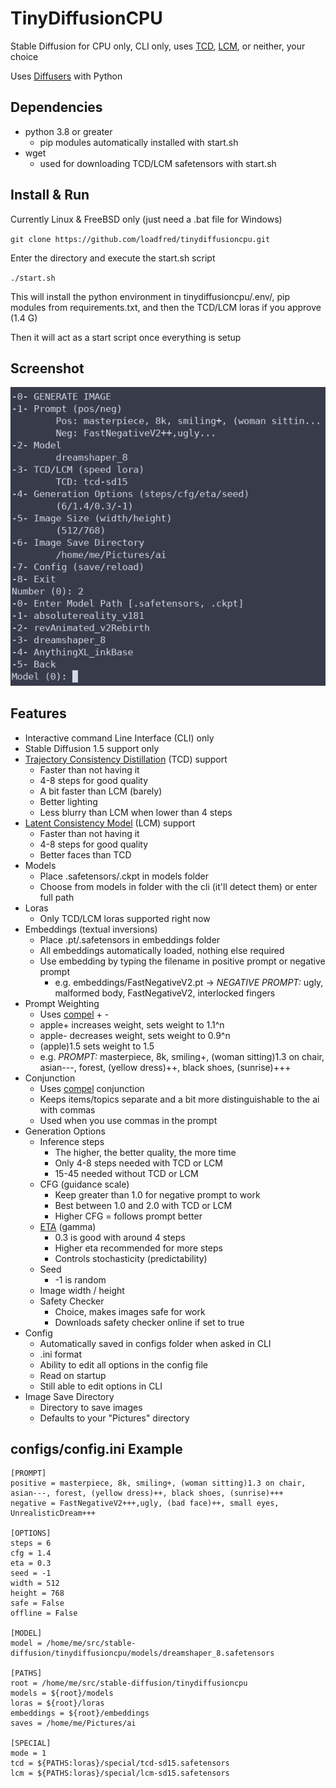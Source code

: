 # TinyDiffusionCPU
Stable Diffusion for CPU only, CLI only, uses [TCD](https://github.com/jabir-zheng/TCD), [LCM](https://github.com/luosiallen/latent-consistency-model), or neither, your choice

Uses [Diffusers](https://huggingface.co/docs/diffusers/tutorials/tutorial_overview) with Python

## Dependencies
- python 3.8 or greater
  - pip modules automatically installed with start.sh
- wget
  - used for downloading TCD/LCM safetensors with start.sh
 
## Install & Run
Currently Linux & FreeBSD only (just need a .bat file for Windows)

`git clone https://github.com/loadfred/tinydiffusioncpu.git`

Enter the directory and execute the start.sh script

`./start.sh`

This will install the python environment in tinydiffusioncpu/.env/, pip modules from requirements.txt, and then the TCD/LCM loras if you approve (1.4 G)

Then it will act as a start script once everything is setup

## Screenshot
![cli screenshot](https://github.com/loadfred/tinydiffusioncpu/blob/main/docs/images/cli.webp)

## Features
- Interactive command Line Interface (CLI) only
- Stable Diffusion 1.5 support only
- [Trajectory Consistency Distillation](https://github.com/jabir-zheng/TCD) (TCD) support
  - Faster than not having it
  - 4-8 steps for good quality
  - A bit faster than LCM (barely)
  - Better lighting
  - Less blurry than LCM when lower than 4 steps
- [Latent Consistency Model](https://github.com/luosiallen/latent-consistency-model) (LCM) support
  - Faster than not having it
  - 4-8 steps for good quality
  - Better faces than TCD
- Models
  - Place .safetensors/.ckpt in models folder
  - Choose from models in folder with the cli (it'll detect them) or enter full path
- Loras
  - Only TCD/LCM loras supported right now
- Embeddings (textual inversions)
  - Place .pt/.safetensors in embeddings folder
  - All embeddings automatically loaded, nothing else required
  - Use embedding by typing the filename in positive prompt or negative prompt
    - e.g. embeddings/FastNegativeV2.pt -> *NEGATIVE PROMPT:* ugly, malformed body, FastNegativeV2, interlocked fingers
- Prompt Weighting
  - Uses [compel](https://github.com/damian0815/compel/blob/main/doc/syntax.md#weighting) + -
  - apple+ increases weight, sets weight to 1.1^n
  - apple- decreases weight, sets weight to 0.9^n
  - (apple)1.5 sets weight to 1.5
  - e.g. *PROMPT:* masterpiece, 8k, smiling+, (woman sitting)1.3 on chair, asian---, forest, (yellow dress)++, black shoes, (sunrise)+++
- Conjunction
  - Uses [compel](https://github.com/damian0815/compel/blob/main/doc/syntax.md#conjunction) conjunction
  - Keeps items/topics separate and a bit more distinguishable to the ai with commas
  - Used when you use commas in the prompt
- Generation Options
  - Inference steps
    - The higher, the better quality, the more time
    - Only 4-8 steps needed with TCD or LCM
    - 15-45 needed without TCD or LCM
  - CFG (guidance scale)
    - Keep greater than 1.0 for negative prompt to work
    - Best between 1.0 and 2.0 with TCD or LCM
    - Higher CFG = follows prompt better
  - [ETA](https://github.com/jabir-zheng/TCD?tab=readme-ov-file#text-to-image-generation) (gamma)
    - 0.3 is good with around 4 steps
    - Higher eta recommended for more steps
    - Controls stochasticity (predictability)
  - Seed
    - -1 is random
  - Image width / height
  - Safety Checker
    - Choice, makes images safe for work
    - Downloads safety checker online if set to true
- Config
  - Automatically saved in configs folder when asked in CLI
  - .ini format
  - Ability to edit all options in the config file
  - Read on startup
  - Still able to edit options in CLI
- Image Save Directory
  - Directory to save images
  - Defaults to your "Pictures" directory

## configs/config.ini Example
```
[PROMPT]
positive = masterpiece, 8k, smiling+, (woman sitting)1.3 on chair, asian---, forest, (yellow dress)++, black shoes, (sunrise)+++
negative = FastNegativeV2+++,ugly, (bad face)++, small eyes, UnrealisticDream+++

[OPTIONS]
steps = 6
cfg = 1.4
eta = 0.3
seed = -1
width = 512
height = 768
safe = False
offline = False

[MODEL]
model = /home/me/src/stable-diffusion/tinydiffusioncpu/models/dreamshaper_8.safetensors

[PATHS]
root = /home/me/src/stable-diffusion/tinydiffusioncpu
models = ${root}/models
loras = ${root}/loras
embeddings = ${root}/embeddings
saves = /home/me/Pictures/ai

[SPECIAL]
mode = 1
tcd = ${PATHS:loras}/special/tcd-sd15.safetensors
lcm = ${PATHS:loras}/special/lcm-sd15.safetensors
```
